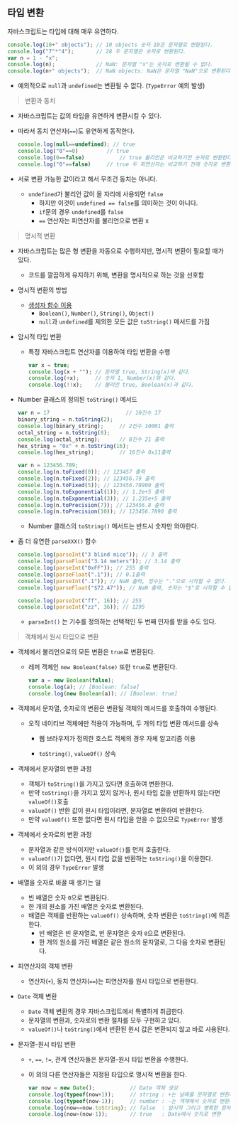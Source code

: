 ## 타입 변환

자바스크립트는 타입에 대해 매우 유연하다.

```javascript
console.log(10+" objects"); // 10 objects 숫자 10은 문자열로 변환된다.
console.log("7"*"4");       // 28 두 문자열은 숫자로 변환된다.
var n = 1 - "x";
console.log(n);             // NaN: 문자열 "x"는 숫자로 변환될 수 없다.
console.log(n+" objects");  // NaN objects: NaN은 문자열 "NaN"으로 변환된다.
```

- 예외적으로 `null`과 `undefined`는 변환될 수 없다. (`TypeError` 예외 발생)

> 변환과 동치

- 자바스크립트는 값의 타입을 유연하게 변환시킬 수 있다.

- 따라서 동치 연산자(`==`)도 유연하게 동작한다.

  ```javascript
  console.log(null==undefined); // true
  console.log("0"==0) 		  // true
  console.log(0==false) 		  // true 불리언은 비교하기전 숫자로 변환한다.
  console.log("0"==false) 	  // true 두 피연산자는 비교하기 전에 숫자로 변환한다.
  ```

- 서로 변환 가능한 값이라고 해서 무조건 동치는 아니다.

  - `undefined`가 불리언 값이 올 자리에 사용되면 `false`
    - 하지만 이것이 `undefined == false`를 의미하는 것이 아니다.
    - `if`문의 경우 `undefined`를 `false`
    - `==` 연산자는 피연산자를 불리언으로 변환 x

> 명시적 변환

- 자바스크립트는 많은 형 변환을 자동으로 수행하지만, 명시적 변환이 필요할 때가 있다.

  - 코드를 깔끔하게 유지하기 위해, 변환을 명시적으로 하는 것을 선호함

- 명시적 변환의 방법

  - [생성자 함수 이용](../3.6/래퍼(wrapper)_객체.md)
    - `Boolean()`, `Number()`, `String()`, `Object()`
    - `null`과 `undefined`를 제외한 모든 값은 `toString()` 메서드를 가짐

- 암시적 타입 변환

  - 특정 자바스크립트 연산자를 이용하여 타입 변환을 수행

    ```javascript
    var x = true;
    console.log(x + ""); // 문자열 true, String(x)와 같다.
    console.log(+x);     // 숫자 1, Number(x)와 같다.
    console.log(!!x);    // 불리언 true, Boolean(x)과 같다.
    ```

- Number 클래스의 정의된 `toString()` 메서드

  ```javascript
  var n = 17						// 10진수 17
  binary_string = n.toString(2);
  console.log(binary_string);     // 2진수 10001 출력
  octal_string = n.toString(8);
  console.log(octal_string);      // 8진수 21 출력 
  hex_string = "0x" + n.toString(16);
  console.log(hex_string);        // 16진수 0x11출력
  
  var n = 123456.789;
  console.log(n.toFixed(0)); // 123457 출력
  console.log(n.toFixed(2)); // 123456.79 출력
  console.log(n.toFixed(5)); // 123456.78900 출력
  console.log(n.toExponential(1)); // 1.2e+5 출력
  console.log(n.toExponential(3)); // 1.235e+5 출력
  console.log(n.toPrecision(7)); // 123456.8 출력
  console.log(n.toPrecision(10)); // 123456.7890 출력
  ```

  - Number 클래스의 `toString()` 메서드는 반드시 숫자만 와야한다.

- 좀 더 유연한 `parseXXX()` 함수

  ```javascript
  console.log(parseInt("3 blind mice")); // 3 출력
  console.log(parseFloat("3.14 meters")); // 3.14 출력
  console.log(parseInt("0xFF")); // 255 출력
  console.log(parseFloat(".1")); // 0.1출력
  console.log(parseInt(".1")); // NaN 출력, 정수는 "."으로 시작할 수 없다.
  console.log(parseFloat("$72.47")); // NaN 출력, 숫자는 "$"로 시작할 수 없다.
  
  console.log(parseInt("ff", 16)); // 255
  console.log(parseInt("zz", 36)); // 1295
  ```

  - `parseInt()` 는 기수를 정의하는 선택적인 두 번째 인자를 받을 수도 있다.

> 객체에서 원시 타입으로 변환

- 객체에서 불리언으로의 모든 변환은 `true`로 변환된다.

  - 레퍼 객체인 `new Boolean(false)` 또한 `true`로 변환된다.

    ```javascript
    var a = new Boolean(false);
    console.log(a); // [Boolean: false]
    console.log(new Boolean(a)); // [Boolean: true]
    ```

- 객체에서 문자열, 숫자로의 변환은 변환될 객체의 메서드를 호출하여 수행된다.

  - 오직 네이티브 객체에만 적용이 가능하며, 두 개의 타입 변환 메서드를 상속

    - 웹 브라우저가 정의한 호스트 객체의 경우 자체 알고리즘 이용

    - `toString()`, `valueOf()` 상속

- 객체에서 문자열의 변환 과정

  - 객체가 `toString()`을 가지고 있다면 호출하여 변환한다.
  - 만약 `toString()`을 가지고 있지 않거나, 원시 타입 값을 반환하지 않는다면 `valueOf()`호출
  - `valueOf()` 반환 값이 원시 타입이라면, 문자열로 변환하여 반환한다.
  - 만약 `valueOf()` 또한 없다면 원시 타입을 얻을 수 없으므로 `TypeError` 발생

- 객체에서 숫자로의 변환 과정

  - 문자열과 같은 방식이지만 `valueOf()`를 먼저 호출한다.
  - `valueOf()`가 없다면, 원시 타입 값을 반환하는 `toString()`을 이용한다.
  - 이 외의 경우 `TypeError` 발생

- 배열을 숫자로 바꿀 때 생기는 일

  - 빈 배열은 숫자 `0`으로 변환된다.
  - 한 개의 원소를 가진 배열은 숫자로 변환된다.
  - 배열은 객체를 반환하는 `valueOf()` 상속하며, 숫자 변환은 `toString()`에 의존한다.
    - 빈 배열은 빈 문자열로, 빈 문자열은 숫자 `0`으로 변환된다.
    - 한 개의 원소를 가진 배열은 같은 원소의 문자열로, 그 다음 숫자로 변환된다.

- 피연산자의 객체 변환

  - 연산자(`+`), 동치 연산자(`==`)는 피연산자를 원시 타입으로 변환한다.

- `Date` 객체 변환

  - `Date` 객체 변환의 경우 자바스크립트에서 특별하게 취급한다.
  - 문자열의 변환과, 숫자로의 변환 절차를 모두 구현하고 있다.
  - `valueOf()`나 `toString()`에서 반환된 원시 값은 변환되지 않고 바로 사용된다.

- 문자열-원시 타입 변환

  - `+`, `==`, `!=`, 관계 연산자들은 문자열-원시 타입 변환을 수행한다.

  - 이 외의 다른 연산자들은 지정된 타입으로 명시적 변환을 한다.

    ```javascript
    var now = new Date();           // Date 객체 생성
    console.log(typeof(now+1));     // string : +는 날짜를 문자열로 변환시킨다.
    console.log(typeof(now-1));     // number : -는 객체에서 숫자로 변환시킨다.
    console.log(now==now.toString); // false  : 암시적 그리고 명확한 문자열 변환
    console.log(now>(now-1));       // true   : Date에서 숫자로 변환
    ```
